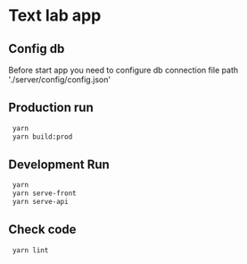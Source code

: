 # Text lab app

## Config db
Before start app you need to configure db connection
file path './server/config/config.json'  

## Production run

```sh
 yarn
 yarn build:prod
```

## Development Run

```sh
 yarn
 yarn serve-front
 yarn serve-api
```
## Check code

```sh
 yarn lint
```